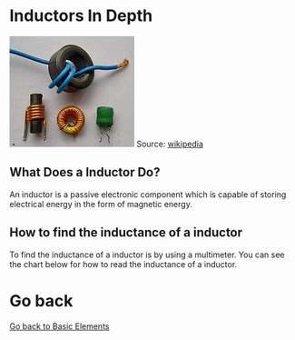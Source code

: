 # Inductors In Depth

![Inductors](../../assets/inductors.jpg)
Source: [wikipedia](https://en.wikipedia.org/wiki/Inductor)

## What Does a Inductor Do?
An inductor is a passive electronic component which is capable of storing electrical energy in the form of magnetic energy.

## How to find the inductance of a inductor
To find the inductance of a inductor is by using a multimeter. You can see the chart below for how to read the inductance of a inductor.

# Go back
[Go back to Basic Elements](/Circuit%20elements/Basic-Elements.md)